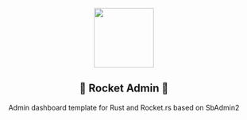 <p align="center"><img width="120" src="https://external-content.duckduckgo.com/iu/?u=https%3A%2F%2Fimages.vexels.com%2Fmedia%2Fusers%2F3%2F145823%2Fisolated%2Fpreview%2Fe5ea3876f03b21c96e1b5b62b7f86b87-rocket-logo-by-vexels.png&f=1&nofb=1"></p>

<h2 align="center">🚀 Rocket Admin 🚀</h2>

<p align="center">Admin dashboard template for Rust and Rocket.rs based on SbAdmin2</p>

